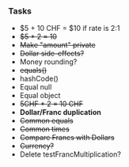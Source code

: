 ### Tasks

- $5 + 10 CHF = $10 if rate is 2:1
- ~~$5 * 2 = 10~~
- ~~Make "amount" private~~
- ~~Dollar side-effects?~~
- Money rounding?
- ~~equals()~~
- hashCode()
- Equal null
- Equal object
- ~~5CHF * 2 = 10 CHF~~
- **Dollar/Franc duplication**
- ~~Common equals~~
- ~~Common times~~
- ~~Compare Francs with Dollars~~
- ~~Currency?~~
- Delete testFrancMultiplication?